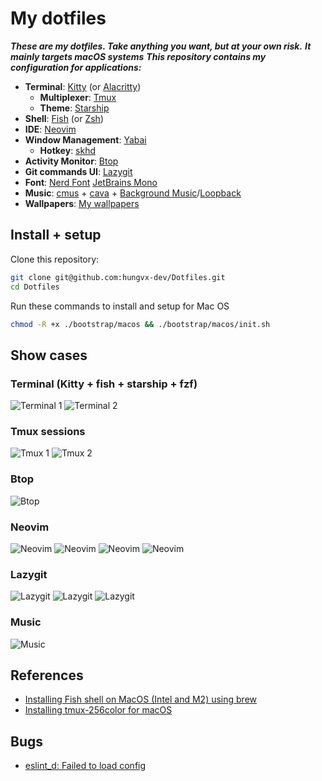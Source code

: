 # My dotfiles
**_These are my dotfiles. Take anything you want, but at your own risk._**
**_It mainly targets macOS systems_**
**_This repository contains my configuration for applications:_**

- **Terminal**: [Kitty](./kitty) (or [Alacritty](./alacritty))
  - **Multiplexer**: [Tmux](./tmux)
  - **Theme**: [Starship](./starship)
- **Shell**: [Fish](./fish) (or [Zsh](./zsh))
- **IDE**: [Neovim](./neovim)
- **Window Management**: [Yabai](./yabai)
  - **Hotkey**: [skhd](./skhd)
- **Activity Monitor**: [Btop](./btop)
- **Git commands UI**: [Lazygit](./lazygit)
- **Font**: [Nerd Font](https://github.com/ryanoasis/nerd-fonts) [JetBrains Mono](https://github.com/JetBrains/JetBrainsMono)
- **Music**: [cmus](https://github.com/cmus/cmus) + [cava](./cava) + [Background Music](https://github.com/kyleneideck/BackgroundMusic)/[Loopback](https://rogueamoeba.com/loopback/)
- **Wallpapers**: [My wallpapers](./wallpapers)

## Install + setup

Clone this repository:

```bash
git clone git@github.com:hungvx-dev/Dotfiles.git
cd Dotfiles
```

Run these commands to install and setup for Mac OS

```bash
chmod -R +x ./bootstrap/macos && ./bootstrap/macos/init.sh
```

## Show cases

### Terminal (Kitty + fish + starship + fzf)

![Terminal 1](./images/terminal.png "Title")
![Terminal 2](./images/terminal-1.png "Title")

### Tmux sessions

![Tmux 1](./images/tmux.png "Title")
![Tmux 2](./images/tmux-2.png "Title")

### Btop

![Btop](./images/btop.png "Title")

### Neovim

![Neovim](./images/neovim.png "Title")
![Neovim](./images/nvim-info.png "Title")
![Neovim](./images/nvim-diagnotics.png "Title")
![Neovim](./images/nvim-autocomplete.png "Title")

### Lazygit

![Lazygit](./images/lazygit.png "Title")
![Lazygit](./images/lazygit-1.png "Title")
![Lazygit](./images/git-log.png "Title")

### Music

![Music](./images/cmus.png "Title")

## References

- [Installing Fish shell on MacOS (Intel and M2) using brew](https://gist.github.com/gagarine/cf3f65f9be6aa0e105b184376f765262)
- [Installing tmux-256color for macOS](https://gist.github.com/bbqtd/a4ac060d6f6b9ea6fe3aabe735aa9d95)

## Bugs

- [eslint_d: Failed to load config](https://github.com/mantoni/eslint_d.js/issues/235#issuecomment-1441222659)
